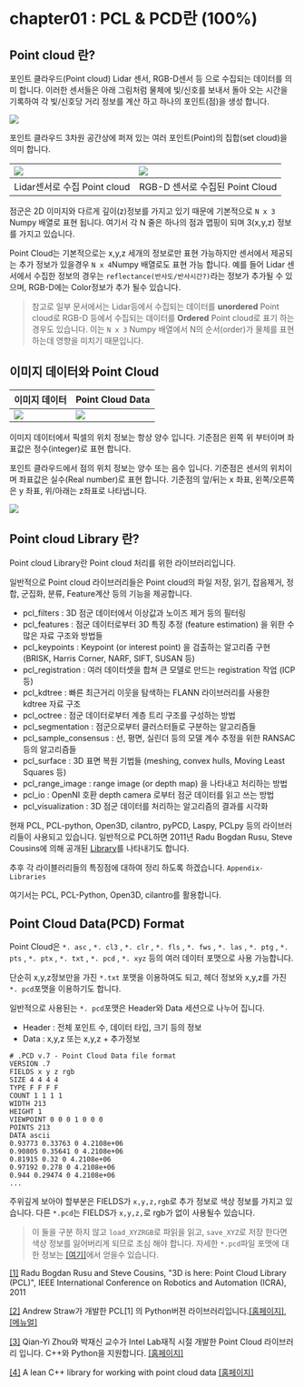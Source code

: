 # chapter01 : PCL & PCD란 \(100%\)

## Point cloud 란?

포인트 클라우드\(Point cloud\) Lidar 센서, RGB-D센서 등 으로 수집되는 데이터를 의미 합니다. 이러한 센서들은 아래 그림처럼 물체에 빛/신호를 보내서 돌아 오는 시간을 기록하여 각 빛/신호당 거리 정보를 계산 하고 하나의 포인트\(점\)을 생성 합니다.

![](http://www.irobotnews.com/news/photo/201705/10629_24038_64.png)

포인트 클라우드 3차원 공간상에 퍼져 있는 여러 포인트\(Point\)의 집합\(set cloud\)을 의미 합니다.

| ![](https://i.imgur.com/8kEIXdA.png) | ![](https://i.imgur.com/fQrysOa.png) |
| :--- | :--- |
| Lidar센서로 수집 Point cloud | RGB-D 센서로 수집된 Point Cloud |

점군은 2D 이미지와 다르게 깊이\(z\)정보를 가지고 있기 때문에 기본적으로 `N x 3` Numpy 배열로 표현 됩니다. 여기서 각 N 줄은 하나의 점과 맵핑이 되며 3\(x,y,z\) 정보를 가지고 있습니다.

Point Cloud는 기본적으로는 x,y,z 세개의 정보로만 표현 가능하지만 센서에서 제공되는 추가 정보가 있을경우 `N x 4`Numpy 배열로도 표현 가능 합니다. 예를 들어 Lidar 센서에서 수집한 정보의 경우는 `reflectance(반사도/반사시간?)`라는 정보가 추가될 수 있으며, RGB-D에는 Color정보가 추가 될수 있습니다.

> 참고로 일부 문서에서는 Lidar등에서 수집되는 데이터를 **unordered** Point cloud로 RGB-D 등에서 수집되는 데이터를 **Ordered** Point cloud로 표기 하는 경우도 있습니다. 이는 `N x 3` Numpy 배열에서 N의 순서\(order\)가 물체를 표현하는데 영향을 미치기 때문입니다.

## 이미지 데이터와 Point Cloud

| 이미지 데이터 | Point Cloud Data |
| :--- | :--- |
| ![](https://i.imgur.com/3jR1TTW.png) | ![](http://i.imgur.com/Bc13san.png) |

이미지 데이터에서 픽셀의 위치 정보는 항상 양수 입니다. 기준점은 왼쪽 위 부터이며 좌표값은 정수\(integer\)로 표현 합니다.

포인트 클라우드에서 점의 위치 정보는 양수 또는 음수 입니다. 기준점은 센서의 위치이며 좌표값은 실수\(Real number\)로 표현 합니다. 기준점의 앞/뒤는 x 좌표, 왼쪽/오른쪽은 y 좌표, 위/아래는 z좌표로 나타냅니다.

![](http://i.imgur.com/smzFU5N.png)

## Point cloud Library 란?

Point cloud Library란 Point cloud 처리를 위한 라이브러리입니다.

일반적으로 Point cloud 라이브러리들은 Point cloud의 파일 저장, 읽기, 잡음제거, 정합, 군집화, 분류, Feature계산 등의 기능을 제공합니다.

* pcl\_filters : 3D 점군 데이터에서 이상값과 노이즈 제거 등의 필터링
* pcl\_features : 점군 데이터로부터 3D 특징 추정 \(feature estimation\) 을 위한 수많은 자료 구조와 방법들
* pcl\_keypoints : Keypoint \(or interest point\) 을 검출하는 알고리즘 구현 \(BRISK, Harris Corner, NARF, SIFT, SUSAN 등\)
* pcl\_registration : 여러 데이터셋을 합쳐 큰 모델로 만드는 registration 작업 \(ICP 등\)
* pcl\_kdtree : 빠른 최근거리 이웃을 탐색하는 FLANN 라이브러리를 사용한 kdtree 자료 구조
* pcl\_octree : 점군 데이터로부터 계층 트리 구조를 구성하는 방법
* pcl\_segmentation : 점군으로부터 클러스터들로 구분하는 알고리즘들
* pcl\_sample\_consensus : 선, 평면, 실린더 등의 모델 계수 추정을 위한 RANSAC 등의 알고리즘들
* pcl\_surface : 3D 표면 복원 기법들 \(meshing, convex hulls, Moving Least Squares 등\)
* pcl\_range\_image : range image \(or depth map\) 을 나타내고 처리하는 방법
* pcl\_io : OpenNI 호환 depth camera 로부터 점군 데이터를 읽고 쓰는 방법
* pcl\_visualization : 3D 점군 데이터를 처리하는 알고리즘의 결과를 시각화

현재 PCL, PCL-python, Open3D, cilantro, pyPCD, Laspy, PCLpy 등의 라이브러리들이 사용되고 있습니다. 일반적으로 PCL하면 2011년 Radu Bogdan Rusu, Steve Cousins에 의해 공개된 [Library](http://pointclouds.org/)를 나타내기도 합니다.

추후 각 라이블러리들의 특징점에 대하여 정리 하도록 하겠습니다. `Appendix-Libraries`

여기서는 PCL, PCL-Python, Open3D, cilantro를 활용합니다.

## Point Cloud Data\(PCD\) Format

Point Cloud은 `*. asc` , `*. cl3` , `*. clr` , `*. fls` , `*. fws` , `*. las` , `*. ptg` , `*. pts` , `*. ptx` , `*. txt` , `*. pcd` , `*. xyz` 등의 여러 데이터 포맷으로 사용 가능합니다.

단순히 x,y,z정보만을 가진 `*.txt` 포맷을 이용하여도 되고, 헤더 정보와 x,y,z를 가진 `*. pcd`포맷을 이용하기도 합니다.

일반적으로 사용된는 `*. pcd`포맷은 Header와 Data 세션으로 나누어 집니다.

* Header : 전체 포인트 수, 데이터 타입, 크기 등의 정보
* Data : x,y,z 또는 x,y,z + 추가정보

```text
# .PCD v.7 - Point Cloud Data file format
VERSION .7
FIELDS x y z rgb
SIZE 4 4 4 4
TYPE F F F F
COUNT 1 1 1 1
WIDTH 213
HEIGHT 1
VIEWPOINT 0 0 0 1 0 0 0
POINTS 213
DATA ascii
0.93773 0.33763 0 4.2108e+06
0.90805 0.35641 0 4.2108e+06
0.81915 0.32 0 4.2108e+06
0.97192 0.278 0 4.2108e+06
0.944 0.29474 0 4.2108e+06
...
```

주위깊게 보아야 할부분은 FIELDS가 `x,y,z,rgb`로 추가 정보로 색상 정보를 가지고 있습니다. 다른 `*.pcd`는 FIELDS가 `x,y,z,`로 rgb가 없이 사용될수 있습니다.

> 이 둘을 구분 하지 않고 `load_XYZRGB`로 파읽을 읽고, `save_XYZ`로 저장 한다면 색상 정보를 잃어버리게 되므로 조심 해야 합니다. 자세한 `*.pcd`파일 포맷에 대한 정보는 [\[여기\]](http://pointclouds.org/documentation/tutorials/pcd_file_format.php)에서 얻을수 있습니다.

[\[1\]](part00-chapter01.md) Radu Bogdan Rusu and Steve Cousins, "3D is here: Point Cloud Library \(PCL\)", IEEE International Conference on Robotics and Automation \(ICRA\), 2011

[\[2\]](part00-chapter01.md) Andrew Straw가 개발한 PCL\[1\] 의 Python버젼 라이브러리입니다.[\[홈페이지\]](http://strawlab.github.io/python-pcl/), [\[메뉴얼\]](https://python-pcl-fork.readthedocs.io/en/rc_patches4/index.html)

[\[3\]](part00-chapter01.md) Qian-Yi Zhou와 박재신 교수가 Intel Lab재직 시절 개발한 Point Cloud 라이브러리 입니다. C++와 Python을 지원합니다. [\[홈페이지\]](http://www.open3d.org/)

[\[4\]](part00-chapter01.md) A lean C++ library for working with point cloud data [\[홈페이지\]](https://github.com/kzampog/cilantro)

